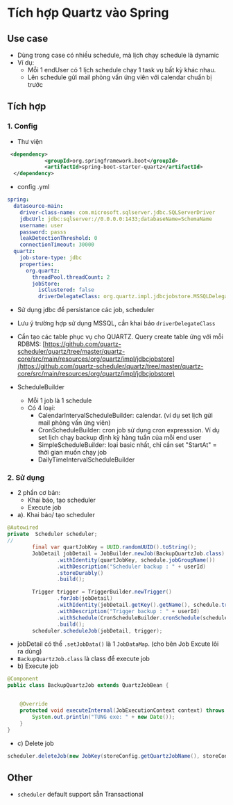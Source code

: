 # Tích hợp Quartz vào Spring
## Use case
- Dùng trong case có nhiều schedule, mà lịch chạy schedule là dynamic
- Ví dụ:
    - Mỗi 1 endUser có  1 lịch schedule chạy 1 task vụ bất kỳ khác nhau. 
    - Lên schedule gửi mail phỏng vấn ứng viên với calendar chuẩn bị trước
## Tích hợp
### 1. Config
- Thư viện
```xml
 <dependency>
            <groupId>org.springframework.boot</groupId>
            <artifactId>spring-boot-starter-quartz</artifactId>
  </dependency>
```
- config .yml
```yml
spring:
  datasource-main:
    driver-class-name: com.microsoft.sqlserver.jdbc.SQLServerDriver
    jdbcUrl: jdbc:sqlserver://0.0.0.0:1433;databaseName=SchemaName
    username: user
    password: passs
    leakDetectionThreshold: 0
    connectionTimeout: 30000
  quartz:
    job-store-type: jdbc
    properties:
      org.quartz:
        threadPool.threadCount: 2
        jobStore:
          isClustered: false
          driverDelegateClass: org.quartz.impl.jdbcjobstore.MSSQLDelegate
```
- Sử dụng jdbc để persistance các job, scheduler
- Lưu ý trường hợp sử dụng MSSQL, cần khai báo `driverDelegateClass`
- Cần tạo các table phục vụ cho QUARTZ. Query create table ứng với mỗi RDBMS: [https://github.com/quartz-scheduler/quartz/tree/master/quartz-core/src/main/resources/org/quartz/impl/jdbcjobstore](https://github.com/quartz-scheduler/quartz/tree/master/quartz-core/src/main/resources/org/quartz/impl/jdbcjobstore)

- ScheduleBuilder
    - Mỗi 1 job là 1 schedule
    - Có 4 loại:
        - CalendarIntervalScheduleBuilder: calendar. (ví dụ set lịch gửi mail phỏng vấn ứng viên)
        - CronScheduleBuilder: cron job sử dụng cron expresssion. Ví dụ set lịch chạy backup định kỳ hàng tuần của mỗi end user
        - SimpleScheduleBuilder: loại basic nhất, chỉ cần set "StartAt" = thời gian muốn chạy job
        - DailyTimeIntervalScheduleBuilder

### 2. Sử dụng
- 2 phần cơ bản:
    - Khai báo, tạo scheduler
    - Execute job 
- a). Khai báo/ tạo scheduler
```java
@Autowired
private  Scheduler scheduler;
//
        final var quartJobKey = UUID.randomUUID().toString();
        JobDetail jobDetail = JobBuilder.newJob(BackupQuartzJob.class)
                .withIdentity(quartJobKey, schedule.jobGroupName())
                .withDescription("Scheduler backup : " + userId)
                .storeDurably()
                .build();

        Trigger trigger = TriggerBuilder.newTrigger()
                .forJob(jobDetail)
                .withIdentity(jobDetail.getKey().getName(), schedule.triggerGroupName())
                .withDescription("Trigger backup : " + userId)
                .withSchedule(CronScheduleBuilder.cronSchedule(schedule.cronExpression()))
                .build();
        scheduler.scheduleJob(jobDetail, trigger);
```
- jobDetail có thể `.setJobData()` là 1 `JobDataMap`. (cho bên Job Excute lôi ra dùng)
- `BackupQuartzJob.class` là class để execute job
- b) Execute job 
```java
@Component
public class BackupQuartzJob extends QuartzJobBean {


    @Override
    protected void executeInternal(JobExecutionContext context) throws JobExecutionException {
        System.out.println("TUNG exe: " + new Date());
    }
}
```
- c) Delete job
```java
scheduler.deleteJob(new JobKey(storeConfig.getQuartzJobName(), storeConfig.getQuartzJobGroup()));
```
## Other
- `scheduler` default support sẵn Transactional

